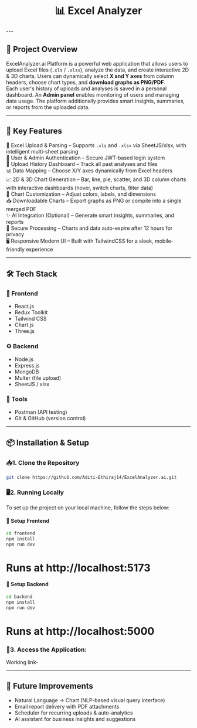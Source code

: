 <h1 align="center">📊 Excel Analyzer</h1>
---

## 🧠 Project Overview
ExcelAnalyzer.ai Platform is a powerful web application that allows users to upload Excel files (`.xls` / `.xlsx`), analyze the data, and create interactive 2D & 3D charts.
Users can dynamically select **X and Y axes** from column headers, choose chart types, and **download graphs as PNG/PDF**.  
Each user's history of uploads and analyses is saved in a personal dashboard. An **Admin panel** enables monitoring of users and managing data usage. 
The platform additionally provides smart insights, summaries, or reports from the uploaded data.  

---

## 🚀 Key Features

📂 Excel Upload & Parsing – Supports `.xls` and `.xlsx` via SheetJS/xlsx, with intelligent multi-sheet parsing  
👤 User & Admin Authentication – Secure JWT-based login system  
📜 Upload History Dashboard – Track all past analyses and files  
📊 Data Mapping – Choose X/Y axes dynamically from Excel headers  
📈 2D & 3D Chart Generation – Bar, line, pie, scatter, and 3D column charts with interactive dashboards (hover, switch charts, filter data)  
🎨 Chart Customization – Adjust colors, labels, and dimensions  
📥 Downloadable Charts – Export graphs as PNG or compile into a single merged PDF  
✨ AI Integration (Optional) – Generate smart insights, summaries, and reports  
🔐 Secure Processing – Charts and data auto-expire after 12 hours for privacy  
🖥️ Responsive Modern UI – Built with TailwindCSS for a sleek, mobile-friendly experience  

---

## 🛠 Tech Stack

### 🎨 Frontend
- React.js  
- Redux Toolkit  
- Tailwind CSS  
- Chart.js  
- Three.js  

### ⚙ Backend
- Node.js  
- Express.js  
- MongoDB  
- Multer (file upload)  
- SheetJS / xlsx  

### 🧰 Tools
- Postman (API testing)  
- Git & GitHub (version control)

---

## 📦 Installation & Setup


### 📥1. Clone the Repository

```bash
git clone https://github.com/Aditi-Ethiraj14/ExcelAnalyzer.ai.git
```

### 🖥2. Running Locally
To set up the project on your local machine, follow the steps below:

#### 🔹 Setup Frontend
```bash
cd frontend
npm install
npm run dev
```
# Runs at http://localhost:5173

#### 🔹 Setup Backend
```bash
cd backend
npm install
npm run dev
```
# Runs at http://localhost:5000

### 📱3. Access the Application:

Working link-

---

 ## 🔮 Future Improvements
- Natural Language → Chart (NLP-based visual query interface)
- Email report delivery with PDF attachments
- Scheduler for recurring uploads & auto-analytics
- AI assistant for business insights and suggestions  

